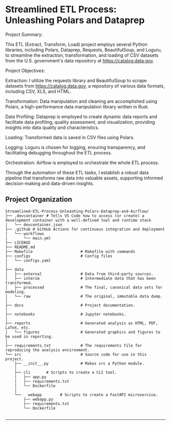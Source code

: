 Streamlined ETL Process: Unleashing Polars and Dataprep
==============================

Project Summary:

This ETL (Extract, Transform, Load) project employs several Python libraries, including Polars, Dataprep, Requests, BeautifulSoup, and Loguru, to streamline the extraction, transformation, and loading of CSV datasets from the U.S. government's data repository at https://catalog.data.gov.

Project Objectives:

Extraction: I utilize the requests library and BeautifulSoup to scrape datasets from https://catalog.data.gov, a repository of various data formats, including CSV, XLS, and HTML.

Transformation: Data manipulation and cleaning are accomplished using Polars, a high-performance data manipulation library written in Rust.

Data Profiling: Dataprep is employed to create dynamic data reports and facilitate data profiling, quality assessment, and visualization, providing insights into data quality and characteristics.

Loading: Transformed data is saved in CSV files using Polars.

Logging: Loguru is chosen for logging, ensuring transparency, and facilitating debugging throughout the ETL process.

Orchestration: Airflow is employed to orchestrate the whole ETL process.

Through the automation of these ETL tasks, I establish a robust data pipeline that transforms raw data into valuable assets, supporting informed decision-making and data-driven insights.


Project Organization
------------

```
Streamlined-ETL-Process-Unleashing-Polars-Dataprep-and-Airflow/
├── .devcontainer # Tells VS Code how to access (or create) a development container with a well-defined tool and runtime stack
|   └── devcontainer.json
├── .github # GitHub Actions for continuous integration and deployment 
|   └── workflows
|       └── main.yml
├── LICENSE     
├── README.md                  
├── Makefile                     # Makefile with commands                    
├── configs                      # Config files 
│   └── configs.yaml              
│
├── data                         
│   ├── external                 # Data from third-party sources.
│   ├── interim                  # Intermediate data that has been transformed.
│   ├── processed                # The final, canonical data sets for modeling.
│   └── raw                      # The original, immutable data dump.
│
├── docs                         # Project documentation.
│
├── notebooks                    # Jupyter notebooks.
│
├── reports                      # Generated analysis as HTML, PDF, LaTeX, etc.
│   └── figures                  # Generated graphics and figures to be used in reporting.
│
├── requirements.txt             # The requirements file for reproducing the analysis environment.
└── src                          # Source code for use in this project.
    ├── __init__.py              # Makes src a Python module.
    │
    ├── cli       # Scripts to create a CLI tool.
    |   ├── app.py     
    |   ├── requirements.txt
    |   └── Dockerfile 
    |
    └──   webapp        # Scripts to create a FastAPI microservice.
        ├── webapp.py
        ├── requirements.txt    
        └── Dockerfile
      
```


--------
